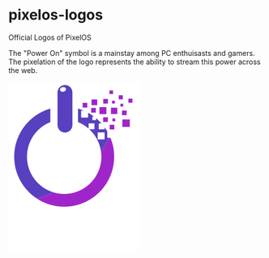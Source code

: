 # pixelos-logos
Official Logos of PixelOS

The "Power On" symbol is a mainstay among PC enthuisasts and gamers. The pixelation of the logo represents the ability to stream this power across the web.

![PixelOS Logo](logo-notext.svg)
